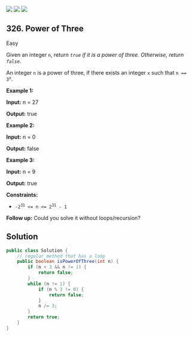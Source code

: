 [![](https://img.shields.io/github/stars/javadev/LeetCode-in-Java?label=Stars&style=flat-square)](https://github.com/javadev/LeetCode-in-Java)
[![](https://img.shields.io/github/forks/javadev/LeetCode-in-Java?label=Fork%20me%20on%20GitHub%20&style=flat-square)](https://github.com/javadev/LeetCode-in-Java/fork)
[![](https://img.shields.io/badge/-LeetCode%20in%20Kotlin-blue?style=flat-square)](https://github.com/javadev/LeetCode-in-Kotlin)

## 326\. Power of Three

Easy

Given an integer `n`, return _`true` if it is a power of three. Otherwise, return `false`_.

An integer `n` is a power of three, if there exists an integer `x` such that <code>n == 3<sup>x</sup></code>.

**Example 1:**

**Input:** n = 27

**Output:** true 

**Example 2:**

**Input:** n = 0

**Output:** false 

**Example 3:**

**Input:** n = 9

**Output:** true 

**Constraints:**

*   <code>-2<sup>31</sup> <= n <= 2<sup>31</sup> - 1</code>

**Follow up:** Could you solve it without loops/recursion?

## Solution

```java
public class Solution {
    // regular method that has a loop
    public boolean isPowerOfThree(int n) {
        if (n < 3 && n != 1) {
            return false;
        }
        while (n != 1) {
            if (n % 3 != 0) {
                return false;
            }
            n /= 3;
        }
        return true;
    }
}
```